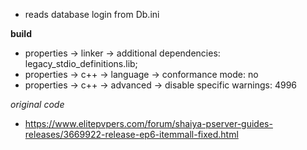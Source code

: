 - reads database login from Db.ini

**build**

- properties -> linker -> additional dependencies: legacy_stdio_definitions.lib;
- properties -> c++ -> language -> conformance mode: no
- properties -> c++ -> advanced -> disable specific warnings: 4996

*original code*

- https://www.elitepvpers.com/forum/shaiya-pserver-guides-releases/3669922-release-ep6-itemmall-fixed.html
